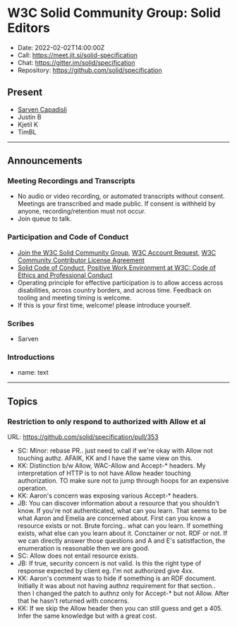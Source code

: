 # W3C Solid Community Group: Solid Editors

* Date: 2022-02-02T14:00:00Z
* Call: https://meet.jit.si/solid-specification
* Chat: https://gitter.im/solid/specification
* Repository: https://github.com/solid/specification


## Present
* [Sarven Capadisli](https://csarven.ca/#i)
* Justin B
* Kjetil K
* TimBL


---

## Announcements

### Meeting Recordings and Transcripts
* No audio or video recording, or automated transcripts without consent. Meetings are transcribed and made public. If consent is withheld by anyone, recording/retention must not occur.
* Join queue to talk.


### Participation and Code of Conduct
* [Join the W3C Solid Community Group](https://www.w3.org/community/solid/join), [W3C Account Request](http://www.w3.org/accounts/request), [W3C Community Contributor License Agreement](https://www.w3.org/community/about/agreements/cla/)
* [Solid Code of Conduct](https://github.com/solid/process/blob/main/code-of-conduct.md), [Positive Work Environment at W3C: Code of Ethics and Professional Conduct](https://www.w3.org/Consortium/cepc/)
* Operating principle for effective participation is to allow access across disabilities, across country borders, and across time. Feedback on tooling and meeting timing is welcome.
* If this is your first time, welcome! please introduce yourself.


### Scribes
* Sarven


### Introductions
* name: text

---

## Topics


### Restriction to only respond to authorized with Allow et al
URL: https://github.com/solid/specification/pull/353

* SC: Minor: rebase PR.. just need to call if we're okay with Allow not touching authz. AFAIK, KK and I have the same view on this.
* KK: Distinction b/w Allow, WAC-Allow and Accept-* headers. My interpretation of HTTP is to not have Allow header touching authorization. TO make sure not to jump through hoops for an expensive operation.
* KK: Aaron's concern was exposing various Accept-* headers.
* JB: You can discover information about a resource that you shouldn't know. If you're not authenticated, what can you learn. That seems to be what Aaron and Emelia are concerned about. First can you know a resource exists or not. Brute forcing.. what can you learn. If something exists, what else can you learn about it. Conctainer or not. RDF or not. If we can directly answer those questions and A and E's satistfaction, the enumeration is reasonable then we are good.
* SC: Allow does not entail resource exists.
* JB: If true, security concern is not valid. Is this the right type of response expected by client eg. I'm not authorized give 4xx.
* KK: Aaron's comment was to hide if something is an RDF document. Initially it was about not having authnz requirement for that section.. then I changed the patch to authnz only for Accept-* but not Allow. After that he hasn't returned with concerns.
* KK: If we skip the Allow header then you can still guess and get a 405. Infer the same knowledge but with a great cost.

